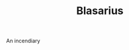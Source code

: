 ---
title: Blasarius
permalink: "/definitions/blasarius.html"
body: An incendiary
published_at: '2018-07-07'
layout: post
---